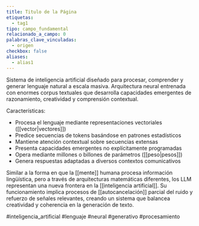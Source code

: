 ```yaml
---
title: Titulo de la Página
etiquetas:
  - tag1
tipo: campo_fundamental
relacionado_a_campo: 0
palabras_clave_vinculadas:
  - origen
checkbox: false
aliases:
  - alias1
---
```


Sistema de inteligencia artificial diseñado para procesar, comprender y generar lenguaje natural a escala masiva. Arquitectura neural entrenada con enormes corpus textuales que desarrolla capacidades emergentes de razonamiento, creatividad y comprensión contextual.

Características:
- Procesa el lenguaje mediante representaciones vectoriales ([[vector|vectores]])
- Predice secuencias de tokens basándose en patrones estadísticos
- Mantiene atención contextual sobre secuencias extensas
- Presenta capacidades emergentes no explícitamente programadas
- Opera mediante millones o billones de parámetros ([[peso|pesos]])
- Genera respuestas adaptadas a diversos contextos comunicativos

Similar a la forma en que la [[mente]] humana procesa información lingüística, pero a través de arquitecturas matemáticas diferentes, los LLM representan una nueva frontera en la [[inteligencia artificial]]. Su funcionamiento implica procesos de [[autocancelación]] parcial del ruido y refuerzo de señales relevantes, creando un sistema que balancea creatividad y coherencia en la generación de texto.

#inteligencia_artificial #lenguaje #neural #generativo #procesamiento
